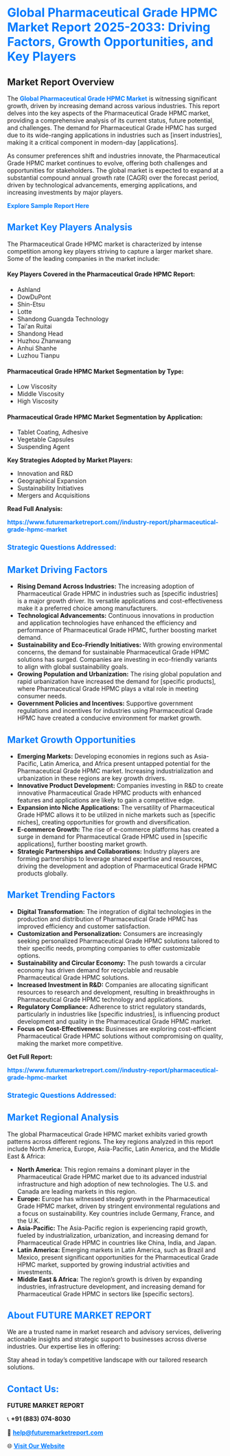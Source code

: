 <h1 style="color: #007BFF;">Global Pharmaceutical Grade HPMC Market Report 2025-2033: Driving Factors, Growth Opportunities, and Key Players</h1>

<section id="overview">
<h2>Market Report Overview</h2>
<p>The <a href="https://www.futuremarketreport.com//industry-report/pharmaceutical-grade-hpmc-market" style="color: #007BFF; text-decoration: none;"><strong>Global Pharmaceutical Grade HPMC Market</strong></a> is witnessing significant growth, driven by increasing demand across various industries. This report delves into the key aspects of the Pharmaceutical Grade HPMC market, providing a comprehensive analysis of its current status, future potential, and challenges. The demand for Pharmaceutical Grade HPMC has surged due to its wide-ranging applications in industries such as [insert industries], making it a critical component in modern-day [applications].</p>
<p>As consumer preferences shift and industries innovate, the Pharmaceutical Grade HPMC market continues to evolve, offering both challenges and opportunities for stakeholders. The global market is expected to expand at a substantial compound annual growth rate (CAGR) over the forecast period, driven by technological advancements, emerging applications, and increasing investments by major players.</p>
</section>

<section id="overview">
<p><a href="https://www.futuremarketreport.com//request-sample/reportId=50404" style="color: #007BFF; text-decoration: none;"><strong>Explore Sample Report Here</strong></a></p>
</section>

<section id="key-players">
<h2 style="color: #007BFF;">Market Key Players Analysis</h2>
<p>The Pharmaceutical Grade HPMC market is characterized by intense competition among key players striving to capture a larger market share. Some of the leading companies in the market include:</p>
<h4>Key Players Covered in the Pharmaceutical Grade HPMC Report:</h4>
<ul><li>Ashland</li><li>DowDuPont</li><li>Shin-Etsu</li><li>Lotte</li><li>Shandong Guangda Technology</li><li>Tai&#039;an Ruitai</li><li>Shandong Head</li><li>Huzhou Zhanwang</li><li>Anhui Shanhe</li><li>Luzhou Tianpu</li></ul>
<h4>Pharmaceutical Grade HPMC Market Segmentation by Type:</h4>
<ul><li>Low Viscosity</li><li>Middle Viscosity</li><li>High Viscosity</li></ul>

<h4>Pharmaceutical Grade HPMC Market Segmentation by Application:</h4>
<ul><li>Tablet Coating, Adhesive</li><li>Vegetable Capsules</li><li>Suspending Agent</li></ul>
<p><strong>Key Strategies Adopted by Market Players:</strong></p>
<ul>
<li>Innovation and R&D</li>
<li>Geographical Expansion</li>
<li>Sustainability Initiatives</li>
<li>Mergers and Acquisitions</li>
</ul>
</section>

<section>
<p><strong>Read Full Analysis: </strong></p><a href="https://www.futuremarketreport.com//industry-report/pharmaceutical-grade-hpmc-market" style="color: #007BFF; text-decoration: none;"><strong>https://www.futuremarketreport.com//industry-report/pharmaceutical-grade-hpmc-market</strong></a>
<h3 style="color: #007BFF;">Strategic Questions Addressed:</h3>
</section>

<section id="driving-factors">
<h2 style="color: #007BFF;">Market Driving Factors</h2>
<ul>
<li><strong>Rising Demand Across Industries:</strong> The increasing adoption of Pharmaceutical Grade HPMC in industries such as [specific industries] is a major growth driver. Its versatile applications and cost-effectiveness make it a preferred choice among manufacturers.</li>
<li><strong>Technological Advancements:</strong> Continuous innovations in production and application technologies have enhanced the efficiency and performance of Pharmaceutical Grade HPMC, further boosting market demand.</li>
<li><strong>Sustainability and Eco-Friendly Initiatives:</strong> With growing environmental concerns, the demand for sustainable Pharmaceutical Grade HPMC solutions has surged. Companies are investing in eco-friendly variants to align with global sustainability goals.</li>
<li><strong>Growing Population and Urbanization:</strong> The rising global population and rapid urbanization have increased the demand for [specific products], where Pharmaceutical Grade HPMC plays a vital role in meeting consumer needs.</li>
<li><strong>Government Policies and Incentives:</strong> Supportive government regulations and incentives for industries using Pharmaceutical Grade HPMC have created a conducive environment for market growth.</li>
</ul>
</section>

<section id="growth-opportunities">
<h2 style="color: #007BFF;">Market Growth Opportunities</h2>
<ul>
<li><strong>Emerging Markets:</strong> Developing economies in regions such as Asia-Pacific, Latin America, and Africa present untapped potential for the Pharmaceutical Grade HPMC market. Increasing industrialization and urbanization in these regions are key growth drivers.</li>
<li><strong>Innovative Product Development:</strong> Companies investing in R&D to create innovative Pharmaceutical Grade HPMC products with enhanced features and applications are likely to gain a competitive edge.</li>
<li><strong>Expansion into Niche Applications:</strong> The versatility of Pharmaceutical Grade HPMC allows it to be utilized in niche markets such as [specific niches], creating opportunities for growth and diversification.</li>
<li><strong>E-commerce Growth:</strong> The rise of e-commerce platforms has created a surge in demand for Pharmaceutical Grade HPMC used in [specific applications], further boosting market growth.</li>
<li><strong>Strategic Partnerships and Collaborations:</strong> Industry players are forming partnerships to leverage shared expertise and resources, driving the development and adoption of Pharmaceutical Grade HPMC products globally.</li>
</ul>
</section>

<section id="trending-factors">
<h2 style="color: #007BFF;">Market Trending Factors</h2>
<ul>
<li><strong>Digital Transformation:</strong> The integration of digital technologies in the production and distribution of Pharmaceutical Grade HPMC has improved efficiency and customer satisfaction.</li>
<li><strong>Customization and Personalization:</strong> Consumers are increasingly seeking personalized Pharmaceutical Grade HPMC solutions tailored to their specific needs, prompting companies to offer customizable options.</li>
<li><strong>Sustainability and Circular Economy:</strong> The push towards a circular economy has driven demand for recyclable and reusable Pharmaceutical Grade HPMC solutions.</li>
<li><strong>Increased Investment in R&D:</strong> Companies are allocating significant resources to research and development, resulting in breakthroughs in Pharmaceutical Grade HPMC technology and applications.</li>
<li><strong>Regulatory Compliance:</strong> Adherence to strict regulatory standards, particularly in industries like [specific industries], is influencing product development and quality in the Pharmaceutical Grade HPMC market.</li>
<li><strong>Focus on Cost-Effectiveness:</strong> Businesses are exploring cost-efficient Pharmaceutical Grade HPMC solutions without compromising on quality, making the market more competitive.</li>
</ul>
</section>

<section>
<p><strong>Get Full Report: </strong></p><a href="https://www.futuremarketreport.com//industry-report/pharmaceutical-grade-hpmc-market" style="color: #007BFF; text-decoration: none;"><strong>https://www.futuremarketreport.com//industry-report/pharmaceutical-grade-hpmc-market</strong></a>
<h3 style="color: #007BFF;">Strategic Questions Addressed:</h3>
</section>


<section id="regional-analysis">
<h2 style="color: #007BFF;">Market Regional Analysis</h2>
<p>The global Pharmaceutical Grade HPMC market exhibits varied growth patterns across different regions. The key regions analyzed in this report include North America, Europe, Asia-Pacific, Latin America, and the Middle East & Africa:</p>
<ul>
<li><strong>North America:</strong> This region remains a dominant player in the Pharmaceutical Grade HPMC market due to its advanced industrial infrastructure and high adoption of new technologies. The U.S. and Canada are leading markets in this region.</li>
<li><strong>Europe:</strong> Europe has witnessed steady growth in the Pharmaceutical Grade HPMC market, driven by stringent environmental regulations and a focus on sustainability. Key countries include Germany, France, and the U.K.</li>
<li><strong>Asia-Pacific:</strong> The Asia-Pacific region is experiencing rapid growth, fueled by industrialization, urbanization, and increasing demand for Pharmaceutical Grade HPMC in countries like China, India, and Japan.</li>
<li><strong>Latin America:</strong> Emerging markets in Latin America, such as Brazil and Mexico, present significant opportunities for the Pharmaceutical Grade HPMC market, supported by growing industrial activities and investments.</li>
<li><strong>Middle East & Africa:</strong> The region’s growth is driven by expanding industries, infrastructure development, and increasing demand for Pharmaceutical Grade HPMC in sectors like [specific sectors].</li>
</ul>
</section>

<footer>
<h2 style="color: #007BFF;">About FUTURE MARKET REPORT</h2>
<p>We are a trusted name in market research and advisory services, delivering actionable insights and strategic support to businesses across diverse industries. Our expertise lies in offering:</p>

<p>Stay ahead in today’s competitive landscape with our tailored research solutions.</p>

<h2 style="color: #007BFF;">Contact Us:</h2>
<p><strong>FUTURE MARKET REPORT</strong></p>
<p>📞 <strong>+91 (883) 074-8030</strong></p>
<p>📧 <strong><a href="mailto:help@futuremarketreport.com" style="color: #007BFF;">help@futuremarketreport.com</a></strong></p>
<p>🌐 <strong><a href="https://www.futuremarketreport.com/" style="color: #007BFF;">Visit Our Website</a></strong></p>
</footer>